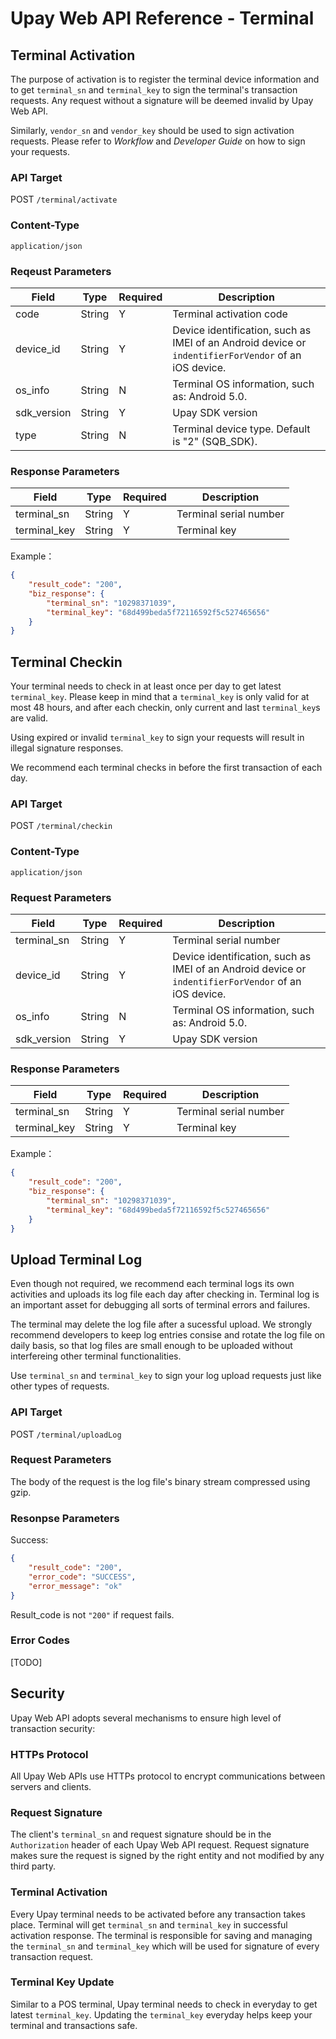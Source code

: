 # Upay Web API Reference - Terminal

## Terminal Activation

The purpose of activation is to register the terminal device information and to get `terminal_sn` and `terminal_key` to sign the terminal's transaction requests. Any request without a signature will be deemed invalid by Upay Web API.

Similarly, `vendor_sn` and `vendor_key` should be used to sign activation requests. Please refer to *Workflow* and *Developer Guide* on how to sign your requests.

### API Target

POST `/terminal/activate`

### Content-Type

`application/json`

### Reqeust Parameters

Field | Type | Required | Description
------ | ----- | -----| -----
code | String | Y | Terminal activation code
device_id | String | Y | Device identification, such as IMEI of an Android device or `indentifierForVendor` of an iOS device.
os_info | String | N | Terminal OS information, such as: Android 5.0.
sdk_version | String | Y | Upay SDK version
type | String | N | Terminal device type. Default is "2" (SQB_SDK).

### Response Parameters

Field | Type | Required | Description
------ | ----- | -----| -----
terminal_sn | String | Y | Terminal serial number
terminal_key | String | Y | Terminal key

Example：

```json
{
    "result_code": "200",
    "biz_response": {
        "terminal_sn": "10298371039",
        "terminal_key": "68d499beda5f72116592f5c527465656"
    }
}
```

## Terminal Checkin

Your terminal needs to check in at least once per day to get latest `terminal_key`. Please keep in mind that a `terminal_key` is only valid for at most 48 hours, and after each checkin, only current and last `terminal_key`s are valid.

Using expired or invalid `terminal_key` to sign your requests will result in illegal signature responses.

We recommend each terminal checks in before the first transaction of each day.

### API Target

POST `/terminal/checkin`

### Content-Type

`application/json`

### Request Parameters

Field | Type | Required | Description
------ | ----- | -----| -----
terminal_sn | String | Y | Terminal serial number
device_id | String | Y | Device identification, such as IMEI of an Android device or `indentifierForVendor` of an iOS device.
os_info | String | N | Terminal OS information, such as: Android 5.0.
sdk_version | String | Y | Upay SDK version

### Response Parameters

Field | Type | Required | Description
------ | ----- | -----| -----
terminal_sn | String | Y | Terminal serial number
terminal_key | String | Y | Terminal key

Example：

```json
{
    "result_code": "200",
    "biz_response": {
        "terminal_sn": "10298371039",
        "terminal_key": "68d499beda5f72116592f5c527465656"
    }
}
```

## Upload Terminal Log

Even though not required, we recommend each terminal logs its own activities and uploads its log file each day after checking in. Terminal log is an important asset for debugging all sorts of terminal errors and failures.

The terminal may delete the log file after a sucessful upload. We strongly recommend developers to keep log entries consise and rotate the log file on daily basis, so that log files are small enough to be uploaded without interfereing other terminal functionalities.

Use `terminal_sn` and `terminal_key` to sign your log upload requests just like other types of requests.

### API Target

POST `/terminal/uploadLog`

### Request Parameters

The body of the request is the log file's binary stream compressed using gzip.

### Resonpse Parameters

Success:

```json
{
    "result_code": "200",
    "error_code": "SUCCESS",
    "error_message": "ok"
}
```

Result_code is not `"200"` if request fails.

### Error Codes

[TODO]

## Security

Upay Web API adopts several mechanisms to ensure high level of transaction security:

### HTTPs Protocol

All Upay Web APIs use HTTPs protocol to encrypt communications between servers and clients.

### Request Signature

The client's `terminal_sn` and request signature should be in the `Authorization` header of each Upay Web API request. Request signature makes sure the request is signed by the right entity and not modified by any third party.

### Terminal Activation

Every Upay terminal needs to be activated before any transaction takes place. Terminal will get `terminal_sn` and `terminal_key` in successful activation response. The terminal is responsible for saving and managing the `terminal_sn` and `terminal_key` which will be used for signature of every transaction request.

### Terminal Key Update

Similar to a POS terminal, Upay terminal needs to check in everyday to get latest `terminal_key`. Updating the `terminal_key` everyday helps keep your terminal and transactions safe.

